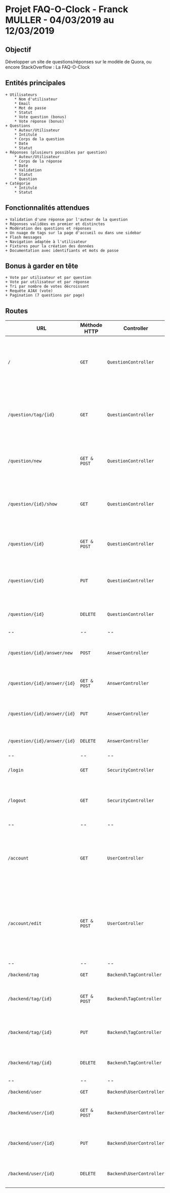 # Projet FAQ-O-Clock - Franck MULLER - 04/03/2019 au 12/03/2019

## Objectif

Développer un site de questions/réponses sur le modèle de Quora, ou encore StackOverflow : La FAQ-O-Clock

## Entités principales

    + Utilisateurs
        * Nom d'utilisateur
        * Email
        * Mot de passe
        * Statut
        * Vote question (bonus)
        * Vote réponse (bonus)
    + Questions
        * Auteur/Utilisateur
        * Intitulé
        * Corps de la question
        * Date
        * Statut
    + Réponses (plusieurs possibles par question)
        * Auteur/Utilisateur
        * Corps de la réponse
        * Date
        * Validation
        * Statut
        * Question
    + Catégorie
        * Intitulé
        * Statut 

## Fonctionnalités attendues

    + Validation d'une réponse par l'auteur de la question
    + Réponses validées en premier et distinctes
    + Modération des questions et réponses
    + Un nuage de tags sur la page d'accueil ou dans une sidebar
    + Flash messages
    + Navigation adaptée à l'utilisateur
    + Fixtures pour la création des données
    + Documentation avec identifiants et mots de passe

## Bonus à garder en tête

    + Vote par utilisateur et par question
    + Vote par utilisateur et par réponse
    + Tri par nombre de votes décroissant
    + Requête AJAX (vote)
    + Pagination (7 questions par page)

## Routes

| URL | Méthode HTTP | Controller | Méthode | Titre | Contenu | Commentaire |
|--|--|--|--|--|--|--|
| `/` | `GET` | `QuestionController` | `index` | Acceuil | Voir toutes les questions (les plus récentes d'abord) et les tags associés | Visiteur et + |
| `/question/tag/{id}` | `GET` | `QuestionController` | `indexByTag` | Questions par tag | Voir toutes les questions (les plus récentes d'abord) liées à un tag défini | Visiteur et + |
| `/question/new` | `GET & POST` | `QuestionController` | `new` | Question - ajouter | Formulaire pour ajouter une question et définir des tags | Utilisateur et + |
| `/question/{id}/show` | `GET` | `QuestionController` | `show` | Question - afficher | Voir la question, avec toutes ses réponses et les tags associés | Visiteur et + |
| `/question/{id}` | `GET & POST` | `QuestionController` | `edit` | Question - modifier | Formulaire pour gérer ou modifier une question | Utilisateur et + |
| `/question/{id}` | `PUT` | `QuestionController` | `editStatus` | Question - modifier le statut | Lien du bouton pour bloquer ou débloquer une question | Modérateur et + |
| `/question/{id}` | `DELETE` | `QuestionController` | `delete` | Question - supprimer | Lienpour supprimer une question | Utilisateur et + |
|--|--|--|--|--|--|--|
| `/question/{id}/answer/new` | `POST` | `AnswerController` | `new` | Réponse - ajouter | Formulaire pour ajouter une réponse à une question | Utilisateur et + |
| `/question/{id}/answer/{id}` | `GET & POST` | `AnswerController` | `edit` | Réponse - modifier | Formulaire pour gérer ou modifier une réponse | Utilisateur et + |
| `/question/{id}/answer/{id}` | `PUT` | `AnswerController` | `editStatus` | Réponse - modifier le statut | Lien du bouton pour bloquer ou débloquer une réponse | Modérateur et + |
| `/question/{id}/answer/{id}` | `DELETE` | `AnswerController` | `delete` | Réponse - supprimer | Lien pour supprimer une réponse | Utilisateur et + |
|--|--|--|--|--|--|--|
| `/login` | `GET` | `SecurityController` | `login` | Connexion | Formulaire de connexion | Visiteur |
| `/logout` | `GET` | `SecurityController` | `-` | Déconnexion | - | Utilisateur et +, pas de méthode, gestion via route et security.yaml |
|--|--|--|--|--|--|--|
| `/account` | `GET` | `UserController` | `account` | Mon profil - afficher | Consulter ses propres informations utilisateur, la liste de ses questions, et de ses réponses | Utilisateur et + |
| `/account/edit` | `GET & POST` | `UserController` | `edit` | Mon profil - modifier | Formulaire pour modifier ses propres informations utilisateur, la liste de ses questions, et de ses réponses | Utilisateur et + |
|--|--|--|--|--|--|--|
| `/backend/tag` | `GET` | `Backend\TagController` | `index` | Catégories - lister | Liste des catégories | Modérateur et + |
| `/backend/tag/{id}` | `GET & POST` | `Backend\TagController` | `edit` | Catégories - modifier | Formulaire pour modifier une catégorie | Modérateur et + |
| `/backend/tag/{id}` | `PUT` | `Backend\TagController` | `editStatus` | Catégories - modifier le statut | Lien du bouton pour modifier le statut d'une catégorie | Modérateur et + |
| `/backend/tag/{id}` | `DELETE` | `Backend\TagController` | `delete` | Catégories - supprimer | Lien pour supprimer une catégorie | Modérateur et + |
|--|--|--|--|--|--|--|
| `/backend/user` | `GET` | `Backend\UserController` | `index` | Utilisateurs - lister | Liste des utilisateurs | Administrateur |
| `/backend/user/{id}` | `GET & POST` | `Backend\UserController` | `edit` | Utilisateurs - modifier | Formulaire pour modifier un utilisateur | Administrateur |
| `/backend/user/{id}` | `PUT` | `Backend\UserController` | `editStatus` | Utilisateurs - modifier le statut | Lien du bouton pour modifier le statut d'un utilisateur | Administrateur |
| `/backend/user/{id}` | `DELETE` | `Backend\UserController` | `delete` | Utilisateurs - supprimer | Lien pour supprimer un utilisateur | Administrateur |